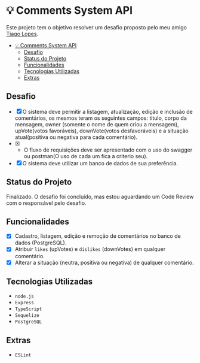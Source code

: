 # 💡 Comments System API

Este projeto tem o objetivo resolver um desafio proposto pelo meu amigo [Tiago Lopes](https://github.com/tiagolopesdev).

<!-- # Tópicos -->

- [💡 Comments System API](#-comments-system-api)
  - [Desafio](#desafio)
  - [Status do Projeto](#status-do-projeto)
  - [Funcionalidades](#funcionalidades)
  - [Tecnologias Utilizadas](#tecnologias-utilizadas)
  - [Extras](#extras)
  
## Desafio

- [x] O sistema deve permitir a listagem, atualização, edição e inclusão de comentários, os mesmos teram os seguintes campos: titulo, corpo da mensagem, owner (somente o nome de quem criou a mensagem), upVote(votos favoráveis), downVote(votos desfavoráveis) e a situação atual(positiva ou negativa para cada comentário).
- [x] - O fluxo de requisições deve ser apresentado com o uso do swagger ou postman(O uso de cada um fica a criterio seu).
- [x] O sistema deve utilizar um banco de dados de sua preferência.

## Status do Projeto

Finalizado. O desafio foi concluído, mas estou aguardando um Code Review com o responsável pelo desafio.

## Funcionalidades

- [x] Cadastro, listagem, edição e remoção de comentários no banco de dados (PostgreSQL).
- [x] Atribuir `likes` (upVotes) e `dislikes` (downVotes) em qualquer comentário.
- [x] Alterar a situação (neutra, positiva ou negativa) de qualquer comentário.

## Tecnologias Utilizadas

- `node.js`
- `Express`
- `TypeScript`
- `Sequelize`
- `PostgreSQL`

## Extras

- `ESLint`
